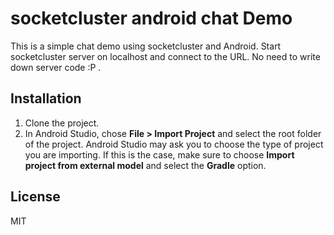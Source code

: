 # socketcluster android chat Demo

This is a simple chat demo using socketcluster and Android. Start socketcluster server on localhost and connect to the URL. No need to write down server code :P .

## Installation

1. Clone the project.
2. In Android Studio, chose **File > Import Project** and select the root folder of the project.
   Android Studio may ask you to choose the type of project you are importing. If this is the case, make sure to choose **Import project from external model** and select the **Gradle** option.



## License

MIT


